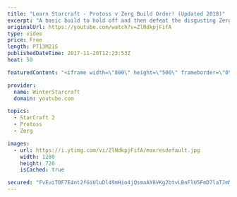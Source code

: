```yaml
---
title: "Learn Starcraft - Protoss v Zerg Build Order! (Updated 2018)"
excerpt: "A basic build to hold off and then defeat the disgusting Zerg! Meant for lower level players who have little direction, not for high level players looking for the dankest meta :) -- Watch live at https://www.twitch.tv/wintergaming"
originalUrl: https://youtube.com/watch?v=ZlNdkpjFifA
type: video
price: Free
length: PT13M21S
publishedDateTime: 2017-11-20T12:23:53Z
heat: 50

featuredContent: "<iframe width=\"800\" height=\"500\" frameborder=\"0\" src=\"https://www.youtube.com/embed/ZlNdkpjFifA\" allow=\"accelerometer; autoplay; encrypted-media; gyroscope; picture-in-picture\" allowfullscreen></iframe>"

provider:
  name: WinterStarcraft
  domain: youtube.com

topics:
  - StarCraft 2
  - Protoss
  - Zerg

images:
  - url: https://i.ytimg.com/vi/ZlNdkpjFifA/maxresdefault.jpg
    width: 1280
    height: 720
    isCached: true

secured: "FvEuiT0F7E4nt2fGiUluDl49mHio4jQsmaAY8VKg2btvLBnFlU5FmD7laTJmMQE9tCMRBV12TigZeDXqpY1eV34/k9wCJ4mHUZvyLxDsRo7Ol9SsP8vbt2hGPQpxhtaa5qvkET0EYUftfxY4wquKDpOPM5YNMxT3UNp9A5G+Aq5GE4/dWMAWvW8WR5XUys8vj6772ec2HQ+d9gwi+uMaJDefEYw5ZiiNfMJFGlpAK7+rpKoLnk1p7nQgb1dBgSZOP/k3QD+fmIabUqELgMfmy8Uun4YVbrh5LJ3q6Cconl5ZvZ39NMbMDpy2mPlH/NlePIs+yktTfMSwBB3wSvpKtei1R5TuFDEvA5DnmoIsmigRmHltbbNySEG1OcUVpnTVkbyuolKkLinlePay4VTWq0TWp/VpeWPZYAXD7QEOvH0=;jAbiDu6PyTqWeRFZWHh9KQ=="
---
```


